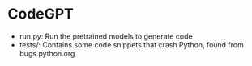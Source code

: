 # CodeGPT
* run.py: Run the pretrained models to generate code
* tests/: Contains some code snippets that crash Python, found from bugs.python.org
